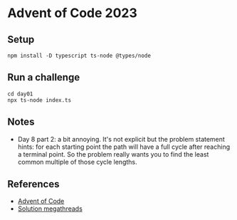 # Advent of Code 2023

## Setup

    npm install -D typescript ts-node @types/node

## Run a challenge

    cd day01
    npx ts-node index.ts

## Notes

* Day 8 part 2: a bit annoying. It's not explicit but the problem statement hints: for each starting point the path will have a full cycle after reaching a terminal point. So the problem really wants you to find the least common multiple of those cycle lengths.

## References

* [Advent of Code](https://adventofcode.com)
* [Solution megathreads](https://www.reddit.com/r/adventofcode/search?q=flair_name%3A%22SOLUTION%20MEGATHREAD%22&restrict_sr=1)